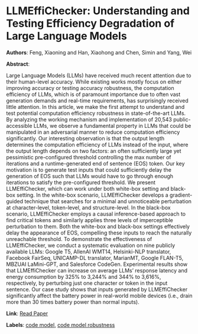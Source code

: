 # LLMEffiChecker: Understanding and Testing Efficiency Degradation of Large Language Models

**Authors**: Feng, Xiaoning and Han, Xiaohong and Chen, Simin and Yang, Wei

**Abstract**:

Large Language Models (LLMs) have received much recent attention due to their human-level accuracy. While existing works mostly focus on either improving accuracy or testing accuracy robustness, the computation efficiency of LLMs, which is of paramount importance due to often vast generation demands and real-time requirements, has surprisingly received little attention. In this article, we make the first attempt to understand and test potential computation efficiency robustness in state-of-the-art LLMs. By analyzing the working mechanism and implementation of 20,543 public-accessible LLMs, we observe a fundamental property in LLMs that could be manipulated in an adversarial manner to reduce computation efficiency significantly. Our interesting observation is that the output length determines the computation efficiency of LLMs instead of the input, where the output length depends on two factors: an often sufficiently large yet pessimistic pre-configured threshold controlling the max number of iterations and a runtime-generated end of sentence (EOS) token. Our key motivation is to generate test inputs that could sufficiently delay the generation of EOS such that LLMs would have to go through enough iterations to satisfy the pre-configured threshold. We present LLMEffiChecker, which can work under both white-box setting and black-box setting. In the white-box scenario, LLMEffiChecker develops a gradient-guided technique that searches for a minimal and unnoticeable perturbation at character-level, token-level, and structure-level. In the black-box scenario, LLMEffiChecker employs a causal inference-based approach to find critical tokens and similarly applies three levels of imperceptible perturbation to them. Both the white-box and black-box settings effectively delay the appearance of EOS, compelling these inputs to reach the naturally unreachable threshold. To demonstrate the effectiveness of LLMEffiChecker, we conduct a systematic evaluation on nine publicly available LLMs: Google T5, AllenAI WMT14, Helsinki-NLP translator, Facebook FairSeq, UNICAMP-DL translator, MarianMT, Google FLAN-T5, MBZUAI LaMini-GPT, and Salesforce CodeGen. Experimental results show that LLMEffiChecker can increase on average LLMs’ response latency and energy consumption by 325\% to 3,244\% and 344\% to 3,616\%, respectively, by perturbing just one character or token in the input sentence. Our case study shows that inputs generated by LLMEffiChecker significantly affect the battery power in real-world mobile devices (i.e., drain more than 30 times battery power than normal inputs).

**Link**: [Read Paper](https://doi.org/10.1145/3664812)

**Labels**: [code model](../../labels/code_model.md), [code model robustness](../../labels/code_model_robustness.md)
